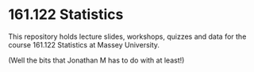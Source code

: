 # 161.122 Statistics

This repository holds lecture slides, workshops, quizzes and data for the course 161.122 Statistics at Massey University.

(Well the bits that Jonathan M has to do with at least!)
